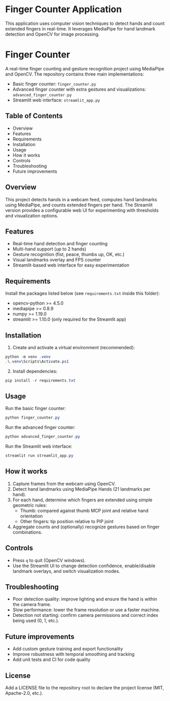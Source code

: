 # Finger Counter Application

This application uses computer vision techniques to detect hands and count extended fingers in real-time. It leverages MediaPipe for hand landmark detection and OpenCV for image processing.
# Finger Counter

A real-time finger counting and gesture recognition project using MediaPipe and OpenCV. The repository contains three main implementations:

- Basic finger counter: `finger_counter.py`
- Advanced finger counter with extra gestures and visualizations: `advanced_finger_counter.py`
- Streamlit web interface: `streamlit_app.py`

## Table of Contents

- Overview
- Features
- Requirements
- Installation
- Usage
- How it works
- Controls
- Troubleshooting
- Future improvements

## Overview

This project detects hands in a webcam feed, computes hand landmarks using MediaPipe, and counts extended fingers per hand. The Streamlit version provides a configurable web UI for experimenting with thresholds and visualization options.

## Features

- Real-time hand detection and finger counting
- Multi-hand support (up to 2 hands)
- Gesture recognition (fist, peace, thumbs up, OK, etc.)
- Visual landmarks overlay and FPS counter
- Streamlit-based web interface for easy experimentation

## Requirements

Install the packages listed below (see `requirements.txt` inside this folder):

- opencv-python >= 4.5.0
- mediapipe >= 0.8.9
- numpy >= 1.19.0
- streamlit >= 1.10.0 (only required for the Streamlit app)

## Installation

1. Create and activate a virtual environment (recommended):

```powershell
python -m venv .venv
.\.venv\Scripts\Activate.ps1
```

2. Install dependencies:

```powershell
pip install -r requirements.txt
```

## Usage

Run the basic finger counter:

```powershell
python finger_counter.py
```

Run the advanced finger counter:

```powershell
python advanced_finger_counter.py
```

Run the Streamlit web interface:

```powershell
streamlit run streamlit_app.py
```

## How it works

1. Capture frames from the webcam using OpenCV.
2. Detect hand landmarks using MediaPipe Hands (21 landmarks per hand).
3. For each hand, determine which fingers are extended using simple geometric rules:
   - Thumb: compared against thumb MCP joint and relative hand orientation
   - Other fingers: tip position relative to PIP joint
4. Aggregate counts and (optionally) recognize gestures based on finger combinations.

## Controls

- Press `q` to quit (OpenCV windows). 
- Use the Streamlit UI to change detection confidence, enable/disable landmark overlays, and switch visualization modes.

## Troubleshooting

- Poor detection quality: improve lighting and ensure the hand is within the camera frame.
- Slow performance: lower the frame resolution or use a faster machine.
- Detection not starting: confirm camera permissions and correct index being used (0, 1, etc.).

## Future improvements

- Add custom gesture training and export functionality
- Improve robustness with temporal smoothing and tracking
- Add unit tests and CI for code quality

## License

Add a LICENSE file to the repository root to declare the project license (MIT, Apache-2.0, etc.).
